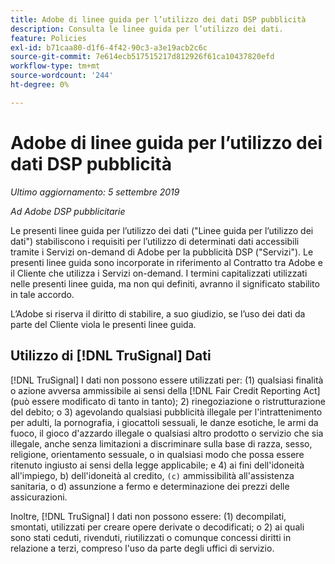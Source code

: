 ```yaml
---
title: Adobe di linee guida per l’utilizzo dei dati DSP pubblicità
description: Consulta le linee guida per l’utilizzo dei dati.
feature: Policies
exl-id: b71caa80-d1f6-4f42-90c3-a3e19acb2c6c
source-git-commit: 7e614ecb517515217d812926f61ca10437820efd
workflow-type: tm+mt
source-wordcount: '244'
ht-degree: 0%

---
```


# Adobe di linee guida per l’utilizzo dei dati DSP pubblicità

*Ultimo aggiornamento: 5 settembre 2019*

*Ad Adobe DSP pubblicitarie*

Le presenti linee guida per l’utilizzo dei dati (&quot;Linee guida per l’utilizzo dei dati&quot;) stabiliscono i requisiti per l’utilizzo di determinati dati accessibili tramite i Servizi on-demand di Adobe per la pubblicità DSP (&quot;Servizi&quot;). Le presenti linee guida sono incorporate in riferimento al Contratto tra Adobe e il Cliente che utilizza i Servizi on-demand. I termini capitalizzati utilizzati nelle presenti linee guida, ma non qui definiti, avranno il significato stabilito in tale accordo.

L’Adobe si riserva il diritto di stabilire, a suo giudizio, se l’uso dei dati da parte del Cliente viola le presenti linee guida.

## Utilizzo di [!DNL TruSignal] Dati

[!DNL TruSignal] I dati non possono essere utilizzati per: (1) qualsiasi finalità o azione avversa ammissibile ai sensi della [!DNL Fair Credit Reporting Act] (può essere modificato di tanto in tanto); 2) rinegoziazione o ristrutturazione del debito; o 3) agevolando qualsiasi pubblicità illegale per l&#39;intrattenimento per adulti, la pornografia, i giocattoli sessuali, le danze esotiche, le armi da fuoco, il gioco d&#39;azzardo illegale o qualsiasi altro prodotto o servizio che sia illegale, anche senza limitazioni a discriminare sulla base di razza, sesso, religione, orientamento sessuale, o in qualsiasi modo che possa essere ritenuto ingiusto ai sensi della legge applicabile; e 4) ai fini dell&#39;idoneità all&#39;impiego, b) dell&#39;idoneità al credito, `(c)` ammissibilità all&#39;assistenza sanitaria, o d) assunzione a fermo e determinazione dei prezzi delle assicurazioni.<!-- I used backticks in the previous sentence to prevent ( c ) from displaying as a copyright symbol. I think the OS does that. Using HTML code for the parentheses doesn't prevent it. -->

Inoltre, [!DNL TruSignal] I dati non possono essere: (1) decompilati, smontati, utilizzati per creare opere derivate o decodificati; o 2) ai quali sono stati ceduti, rivenduti, riutilizzati o comunque concessi diritti in relazione a terzi, compreso l&#39;uso da parte degli uffici di servizio.
